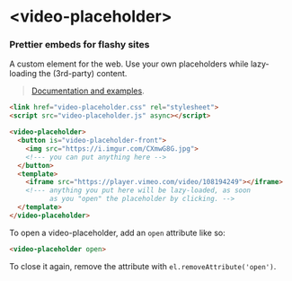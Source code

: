 # &lt;video-placeholder&gt;

### Prettier embeds for flashy sites

A custom element for the web. Use your own placeholders while lazy-loading the (3rd-party) content.

> [Documentation and examples](https://video-placeholder-rkmfitfwpy.now.sh/).

```html
<link href="video-placeholder.css" rel="stylesheet">
<script src="video-placeholder.js" async></script>

<video-placeholder>
  <button is="video-placeholder-front">
    <img src="https://i.imgur.com/CXmwG8G.jpg">
    <!--- you can put anything here -->
  </button>
  <template>
    <iframe src="https://player.vimeo.com/video/108194249"></iframe>
    <!--- anything you put here will be lazy-loaded, as soon
          as you "open" the placeholder by clicking. -->
  </template>
</video-placeholder>
```

To open a video-placeholder, add an `open` attribute like so:

```html
<video-placeholder open>
```

To close it again, remove the attribute with `el.removeAttribute('open')`.
